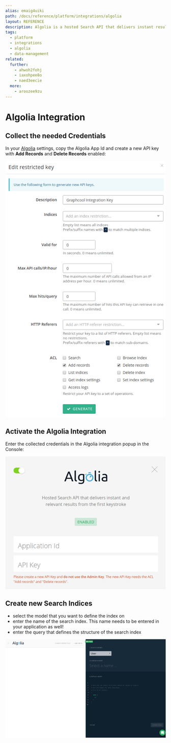 ```yaml
---
alias: emaig4uiki
path: /docs/reference/platform/integrations/algolia
layout: REFERENCE
description: Algolia is a hosted Search API that delivers instant results. Auto-sync your GraphQL data to Algolia search indices with this integration.
tags:
  - platform
  - integrations
  - algolia
  - data-management
related:
  further:
    - ahwoh2fohj
    - iaxohpee8o
    - naed3eecie
  more:
    - aroozee9zu
---
```


# Algolia Integration

## Collect the needed Credentials

In your [Algolia](https://algolia.com) settings, copy the Algolia App Id and create a new API key with **Add Records** and **Delete Records** enabled:

![](./algolia-settings.png)

## Activate the Algolia Integration

Enter the collected credentials in the Algolia integration popup in the Console:

![](./algolia-credentials.png)

## Create new Search Indices

* select the model that you want to define the index on
* enter the name of the search index. This name needs to be entered in your application as well!
* enter the query that defines the structure of the search index

![](./algolia-create-index.png)
